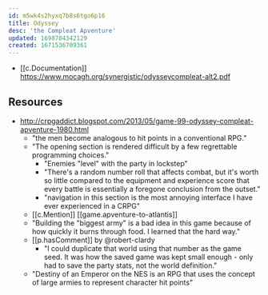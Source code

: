 ```yaml
---
id: m5wk4s2hyxq7b8s6tgo6p16
title: Odyssey
desc: 'the Compleat Apventure'
updated: 1698704342129
created: 1671536709361
---
```


- [[c.Documentation]] https://www.mocagh.org/synergistic/odysseycompleat-alt2.pdf
## Resources

- http://crpgaddict.blogspot.com/2013/05/game-99-odyssey-compleat-apventure-1980.html
  - "the men become analogous to hit points in a conventional RPG."
  - "The opening section is rendered difficult by a few regrettable programming choices."
    - "Enemies "level" with the party in lockstep"
    - "There's a random number roll that affects combat, but it's worth so little compared to the equipment and experience score that every battle is essentially a foregone conclusion from the outset."
    - "navigation in this section is the most annoying interface I have ever experienced in a CRPG"
  - [[c.Mention]] [[game.apventure-to-atlantis]]
  - "Building the "biggest army" is a bad idea in this game because of how quickly it burns through food. I learned that the hard way."
  - [[p.hasComment]] by @robert-clardy
    - "I could duplicate that world using that number as the game seed. It was how the saved game was kept small enough - only had to save the party stats, not the world definition."
  - "Destiny of an Emperor on the NES is an RPG that uses the concept of large armies to represent character hit points"